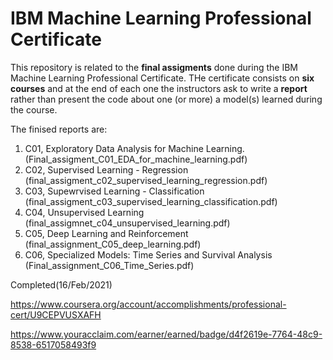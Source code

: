 # IBM Machine Learning Professional Certificate

This repository is related to the __final assigments__ done during the IBM Machine Learning Professional Certificate. 
THe certificate consists on __six courses__ and at the end of each one the instructors ask to write a __report__ rather than present the code about one (or more) a model(s) learned during the course.

The finised reports are:

 1) C01, Exploratory Data Analysis for Machine Learning. (Final_assigment_C01_EDA_for_machine_learning.pdf)
 2) C02, Supervised Learning - Regression (final_assigment_c02_supervised_learning_regression.pdf)
 3) C03, Supewrvised Learning - Classification (final_assigment_c03_supervised_learning_classification.pdf)
 4) C04, Unsupervised Learning (final_assigmnet_c04_unsupervised_learning.pdf)
 5) C05, Deep Learning and Reinforcement (final_assignment_C05_deep_learning.pdf)
 6) C06, Specialized Models: Time Series and Survival Analysis (Final_assignment_C06_Time_Series.pdf)
 
 Completed(16/Feb/2021)
 
 https://www.coursera.org/account/accomplishments/professional-cert/U9CEPVUSXAFH
 
 https://www.youracclaim.com/earner/earned/badge/d4f2619e-7764-48c9-8538-6517058493f9
